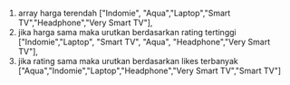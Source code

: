 <!-- tes urutan data -->
1. array harga terendah ["Indomie", "Aqua","Laptop","Smart TV","Headphone","Very Smart TV"],
2. jika harga sama maka urutkan berdasarkan rating tertinggi ["Indomie","Laptop", "Smart TV", "Aqua", "Headphone","Very Smart TV"],
3. jika rating sama maka urutkan berdasarkan likes terbanyak ["Aqua","Indomie","Laptop","Headphone","Very Smart TV","Smart TV"]
<!-- end tes urutan data -->